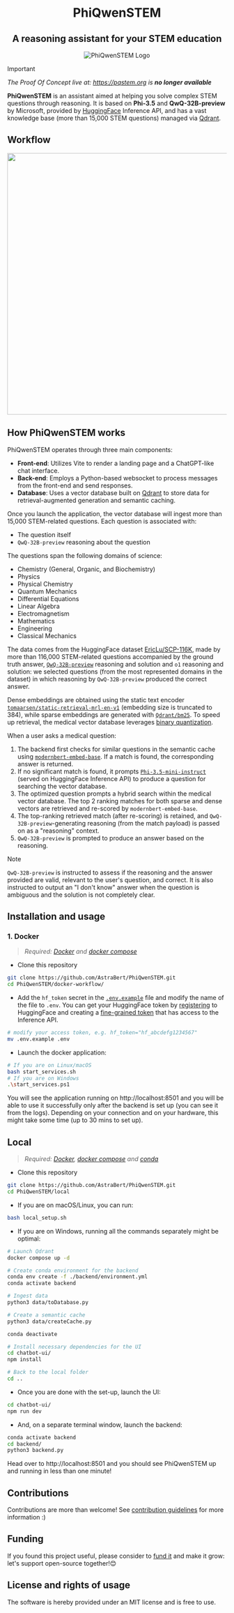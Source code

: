 <h1 align="center">PhiQwenSTEM</h1>
<h2 align="center">A reasoning assistant for your STEM education</h2>
<div align="center">
    <img src="./phiQwenSTEM.png" alt="PhiQwenSTEM Logo">
</div>

> [!IMPORTANT]
> _The Proof Of Concept live at: https://pqstem.org is **no longer available**_

**PhiQwenSTEM** is an assistant aimed at helping you solve complex STEM questions through reasoning. It is based on **Phi-3.5** and **QwQ-32B-preview** by Microsoft, provided by [HuggingFace](https://huggingface.co) Inference API, and has a vast knowledge base (more than 15,000 STEM questions) managed via [Qdrant](https://qdrant.tech).

## Workflow

<div>
    <img src="PhiQwenSTEM_workflow.png" width=700 height=600>
</div>

## How PhiQwenSTEM works

PhiQwenSTEM operates through three main components:

- **Front-end**: Utilizes Vite to render a landing page and a ChatGPT-like chat interface.
- **Back-end**: Employs a Python-based websocket to process messages from the front-end and send responses.
- **Database**: Uses a vector database built on [Qdrant](https://qdrant.tech) to store data for retrieval-augmented generation and semantic caching.

Once you launch the application, the vector database will ingest more than 15,000 STEM-related questions. Each question is associated with:
- The question itself
- `QwQ-32B-preview` reasoning about the question

The questions span the following domains of science:

- Chemistry (General, Organic, and Biochemistry)
- Physics
- Physical Chemistry
- Quantum Mechanics
- Differential Equations
- Linear Algebra
- Electromagnetism
- Mathematics
- Engineering
- Classical Mechanics

The data comes from the HuggingFace dataset [EricLu/SCP-116K](https://huggingface.co/datasets/EricLu/SCP-116K), made by more than 116,000 STEM-related questions accompanied by the ground truth answer, [`QwQ-32B-preview`](https://huggingface.co/Qwen/QwQ-32B-Preview) reasoning and solution and `o1` reasoning and solution: we selected questions (from the most represented domains in the dataset) in which reasoning by `QwQ-32B-preview` produced the correct answer. 

Dense embeddings are obtained using the static text encoder [`tomaarsen/static-retrieval-mrl-en-v1`](https://huggingface.co/tomaarsen/static-retrieval-mrl-en-v1) (embedding size is truncated to 384), while sparse embeddings are generated with [`Qdrant/bm25`](https://huggingface.co/Qdrant/bm25). To speed up retrieval, the medical vector database leverages [binary quantization](https://qdrant.tech/articles/binary-quantization/).

When a user asks a medical question:
1. The backend first checks for similar questions in the semantic cache using [`modernbert-embed-base`](https://huggingface.co/nomic-ai/modernbert-embed-base). If a match is found, the corresponding answer is returned.
2. If no significant match is found, it prompts [`Phi-3.5-mini-instruct`](https://huggingface.co/microsoft/Phi-3.5-mini-instruct) (served on HuggingFace Inference API) to produce a question for searching the vector database.
3. The optimized question prompts a hybrid search within the medical vector database. The top 2 ranking matches for both sparse and dense vectors are retrieved and re-scored by `modernbert-embed-base`.
4. The top-ranking retrieved match (after re-scoring) is retained, and `QwQ-32B-preview`-generating reasoning (from the match payload) is passed on as a "reasoning" context.
5. `QwQ-32B-preview` is prompted to produce an answer based on the reasoning.

> [!NOTE]
> `QwQ-32B-preview` is instructed to assess if the reasoning and the answer provided are valid, relevant to the user's question, and correct. It is also instructed to output an "I don't know" answer when the question is ambiguous and the solution is not completely clear.


## Installation and usage

### 1. Docker

> _Required: [Docker](https://docs.docker.com/desktop/) and [docker compose](https://docs.docker.com/compose/)_

- Clone this repository

```bash
git clone https://github.com/AstraBert/PhiQwenSTEM.git
cd PhiQwenSTEM/docker-workflow/
```

- Add the `hf_token` secret in the [`.env.example`](./docker/.env.example) file and modify the name of the file to `.env`. You can get your HuggingFace token by [registering](https://huggingface.co/join) to HuggingFace and creating a [fine-grained token](https://huggingface.co/settings/tokens) that has access to the Inference API.

```bash
# modify your access token, e.g. hf_token="hf_abcdefg1234567"
mv .env.example .env
```

- Launch the docker application:

```bash
# If you are on Linux/macOS
bash start_services.sh
# If you are on Windows
.\start_services.ps1
```

You will see the application running on http://localhost:8501 and you will be able to use it successfully only after the backend is set up (you can see it from the logs). Depending on your connection and on your hardware, this might take some time (up to 30 mins to set up).

## Local

> _Required: [Docker](https://docs.docker.com/desktop/), [docker compose](https://docs.docker.com/compose/) and [conda](https://anaconda.org/anaconda/conda)_

- Clone this repository

```bash
git clone https://github.com/AstraBert/PhiQwenSTEM.git
cd PhiQwenSTEM/local
```

- If you are on macOS/Linux, you can run:

```bash
bash local_setup.sh
```

- If you are on Windows, running all the commands separately might be optimal:

```bash
# Launch Qdrant
docker compose up -d

# Create conda environment for the backend
conda env create -f ./backend/environment.yml
conda activate backend

# Ingest data
python3 data/toDatabase.py

# Create a semantic cache
python3 data/createCache.py

conda deactivate

# Install necessary dependencies for the UI
cd chatbot-ui/
npm install

# Back to the local folder
cd ..
```

- Once you are done with the set-up, launch the UI:

```bash
cd chatbot-ui/
npm run dev
```

- And, on a separate terminal window, launch the backend:

```bash
conda activate backend
cd backend/
python3 backend.py
```

Head over to http://localhost:8501 and you should see PhiQwenSTEM up and running in less than one minute!

## Contributions

Contributions are more than welcome! See [contribution guidelines](./CONTRIBUTING.md) for more information :)

## Funding

If you found this project useful, please consider to [fund it](https://github.com/sponsors/AstraBert) and make it grow: let's support open-source together!😊

## License and rights of usage

The software is hereby provided under an MIT license and is free to use.
